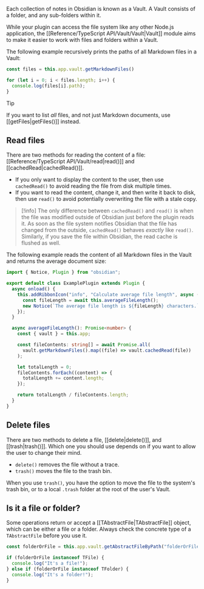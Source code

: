 Each collection of notes in Obsidian is known as a Vault. A Vault consists of a folder, and any sub-folders within it.

While your plugin can access the file system like any other Node.js application, the [[Reference/TypeScript API/Vault/Vault|Vault]] module aims to make it easier to work with files and folders within a Vault.

The following example recursively prints the paths of all Markdown files in a Vault:

```ts
const files = this.app.vault.getMarkdownFiles()

for (let i = 0; i < files.length; i++) {
  console.log(files[i].path);
}
```

> [!tip]
> If you want to list _all_ files, and not just Markdown documents, use [[getFiles|getFiles()]] instead.

## Read files

There are two methods for reading the content of a file: [[Reference/TypeScript API/Vault/read|read()]] and [[cachedRead|cachedRead()]].

- If you only want to display the content to the user, then use `cachedRead()` to avoid reading the file from disk multiple times.
- If you want to read the content, change it, and then write it back to disk, then use `read()` to avoid potentially overwriting the file with a stale copy.

> [!info]
> The only difference between `cachedRead()` and `read()` is when the file was modified outside of Obsidian just before the plugin reads it. As soon as the file system notifies Obsidian that the file has changed from the outside, `cachedRead()` behaves _exactly_ like `read()`. Similarly, if you save the file within Obsidian, the read cache is flushed as well.

The following example reads the content of all Markdown files in the Vault and returns the average document size:

```ts
import { Notice, Plugin } from "obsidian";

export default class ExamplePlugin extends Plugin {
  async onload() {
    this.addRibbonIcon("info", "Calculate average file length", async () => {
      const fileLength = await this.averageFileLength();
      new Notice(`The average file length is ${fileLength} characters.`);
    });
  }

  async averageFileLength(): Promise<number> {
    const { vault } = this.app;

    const fileContents: string[] = await Promise.all(
      vault.getMarkdownFiles().map((file) => vault.cachedRead(file))
    );

    let totalLength = 0;
    fileContents.forEach((content) => {
      totalLength += content.length;
    });

    return totalLength / fileContents.length;
  }
}
```

## Delete files

There are two methods to delete a file, [[delete|delete()]], and [[trash|trash()]]. Which one you should use depends on if you want to allow the user to change their mind.

- `delete()` removes the file without a trace.
- `trash()` moves the file to the trash bin.

When you use `trash()`, you have the option to move the file to the system's trash bin, or to a local  `.trash` folder at the root of the user's Vault.

## Is it a file or folder?

Some operations return or accept a [[TAbstractFile|TAbstractFile]] object, which can be either a file or a folder. Always check the concrete type of a `TAbstractFile` before you use it.

```ts
const folderOrFile = this.app.vault.getAbstractFileByPath("folderOrFile");

if (folderOrFile instanceof TFile) {
  console.log("It's a file!");
} else if (folderOrFile instanceof TFolder) {
  console.log("It's a folder!");
}
```
